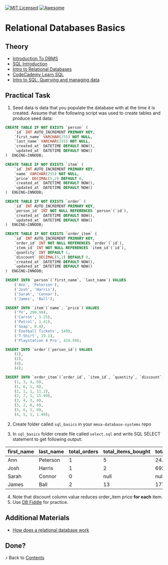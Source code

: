 [![MIT Licensed][icon-mit]][license]
[![Awesome][icon-awesome]][awesome]
&nbsp;&nbsp;&nbsp;&nbsp;&nbsp;&nbsp;

# Relational Databases Basics

## Theory

- [Introduction To DBMS](https://www.minigranth.com/dbms-tutorial/dbms-introduction/)
- [SQL Introduction](https://www.minigranth.com/sql-tutorial/sql-introduction/)
- [Intro to Relational Databases](https://www.udacity.com/course/intro-to-relational-databases--ud197)
- [CodeCademy Learn SQL](https://www.codecademy.com/learn/learn-sql)
- [Intro to SQL: Querying and managing data](https://www.khanacademy.org/computing/computer-programming/sql)


## Practical Task

1. Seed data is data that you populate the database with at the time it is created. Assume that the following script was used to create tables and produce seed data:

```sql
CREATE TABLE IF NOT EXISTS `person` (
    `id` INT AUTO_INCREMENT PRIMARY KEY,
    `first_name` VARCHAR(255) NOT NULL,
    `last_name` VARCHAR(255) NOT NULL,
    `created_at` DATETIME DEFAULT NOW(),
    `updated_at` DATETIME DEFAULT NOW()
)  ENGINE=INNODB;

CREATE TABLE IF NOT EXISTS `item` (
    `id` INT AUTO_INCREMENT PRIMARY KEY,
    `name` VARCHAR(255) NOT NULL,
    `price` DECIMAL(5,2) DEFAULT 0,
    `created_at` DATETIME DEFAULT NOW(),
    `updated_at` DATETIME DEFAULT NOW()
)  ENGINE=INNODB;

CREATE TABLE IF NOT EXISTS `order` (
    `id` INT AUTO_INCREMENT PRIMARY KEY,
    `person_id` INT NOT NULL REFERENCES `person`(`id`),
    `created_at` DATETIME DEFAULT NOW(),
    `updated_at` DATETIME DEFAULT NOW()
)  ENGINE=INNODB;

CREATE TABLE IF NOT EXISTS `order_item` (
    `id` INT AUTO_INCREMENT PRIMARY KEY,
    `order_id` INT NOT NULL REFERENCES `order`(`id`),
    `item_id` INT NOT NULL REFERENCES `item_id`(`id`),
    `quantity` INT DEFAULT 1,
    `discount` DECIMAL(5,2) DEFAULT 0,
    `created_at` DATETIME DEFAULT NOW(),
    `updated_at` DATETIME DEFAULT NOW()
)  ENGINE=INNODB;

INSERT INTO `person`(`first_name`, `last_name`) VALUES
    ('Ann', 'Peterson'),
    ('Josh', 'Harris'),
    ('Sarah', 'Connor'),
    ('James', 'Ball');

INSERT INTO `item`(`name`, `price`) VALUES
    ('TV', 299.99),
    ('Carrot', 1.25),
    ('Patrol', 1.41),
    ('Soap', 0.4),
    ('Football Tickets', 149),
    ('T-Shirt', 19.1),
    ('Playstation 4 Pro', 419.99);

INSERT INTO `order`(`person_id`) VALUES
    (1),
    (2),
    (4),
    (4);

INSERT INTO `order_item`(`order_id`, `item_id`, `quantity`, `discount`) VALUES
    (1, 3, 4, 0),
    (1, 6, 1, 0),
    (2, 1, 1, 11.2),
    (2, 7, 1, 15.99),
    (3, 4, 3, 0),
    (3, 2, 8, 0),
    (3, 6, 1, 0),
    (4, 5, 1, 1.49);
```

2. Create folder called `sql_basics` in
   your `mmsa-database-systems` repo

3. In `sql_basics` folder create file called `select.sql` and write SQL SELECT statement to get following output:

| first_name | last_name | total_orders | total_items_bought | total_money_spent |
| ---------- | --------- | ------------ | ------------------ | ----------------- |
| Ann        | Peterson  | 1            | 5                  | 24.74             |
| Josh       | Harris    | 1            | 2                  | 692.79            |
| Sarah      | Connor    | 0            | null               | null              |
| James      | Ball      | 2            | 13                 | 177.81            |

4. Note that discount column value reduces order_item price **for each** item.
5. Use [DB Fiddle](https://www.db-fiddle.com/f/xceugd67tNjdx7PSHVr4qw/0) for practice.

## Additional Materials

- [How does a relational database work](http://coding-geek.com/how-databases-work/)

## Done?

⤴️ Back to [Contents](../contents.md)

[icon-mit]: https://img.shields.io/badge/license-MIT-blue.svg
[license]: https://github.com/Kottans/web/blob/master/LICENSE.md
[icon-awesome]: https://cdn.rawgit.com/sindresorhus/awesome/d7305f38d29fed78fa85652e3a63e154dd8e8829/media/badge.svg
[awesome]: https://github.com/sindresorhus/awesome